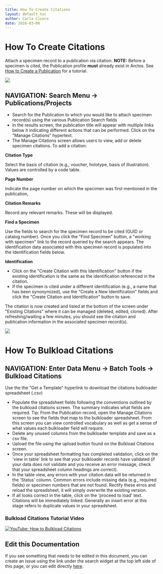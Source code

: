 ```yaml
---
title: How To Create Citations
layout: default_toc
author: Carla Cicero
date: 2016-03-08
---
```

# How To Create Citations

Attach a specimen record to a publication via citation. **NOTE:** Before a specimen is cited, the Publication profile **must** already exist in Arctos. See [How to Create a Publication](https://handbook.arctosdb.org/how_to/How-to-Create-a-Publication.html) for a tutorial.

![](https://raw.githubusercontent.com/ArctosDB/documentation-wiki/master/tutorial_images/manage_citations.jpg)

## NAVIGATION: Search Menu → Publications/Projects

* Search for the Publication to which you would like to attach specimen record(s) using the various Publication Search fields
* In the results screen, the publication title will appear with multiple links below it indicating different actions that can be performed. Click on the "Manage Citations" hypertext.
* The Manage Citations screen allows users to view, add or delete specimen citations. To add a citation:

**Citation Type**

Select the basis of citation (e.g., voucher, holotype, basis of illustration). Values are controlled by a code table.

**Page Number**

Indicate the page number on which the specimen was first mentioned in the publication,

**Citation Remarks**

Record any relevant remarks. These will be displayed.

**Find a Specimen**

Use the fields to search for the specimen record to be cited (GUID or catalog number). Once you click the "Find Specimen" button, a "working with specimen" link to the record queried by the search appears. The identification data associated with this specimen record is populated into the Identification fields below.

**Identification**

* Click on the "Create Citation with this Identification" button if the existing identification is the same as the identification referenced in the citation.
* If the specimen is cited under a different identification (e.g., a name that has been synonymized), use the "Create a New Identification" fields and click the "Create Citation and Identification" button to save.

The citation is now created and listed at the bottom of the screen under "Existing Citations" where it can be managed (deleted, edited, cloned). After refreshing/waiting a few minutes, you should see the citation and publication information in the associated specimen record(s).

![](https://raw.githubusercontent.com/ArctosDB/documentation-wiki/master/tutorial_images/citation_specimen_record.png)

# How To Bulkload Citations

## NAVIGATION: Enter Data Menu → Batch Tools → Bulkload Citations 

Use the the "Get a Template" hyperlink to download the citations bulkloader spreadsheet (.csv)
* Populate the spreadsheet fields following the conventions outlined by the bulkload citations screen. The summary indicates what fields are required. Tip: From the Publication record, open the Manage Citations screen to see the fields that map to the bulkloader spreadsheet. From this screen you can view controlled vocabulary as well as get a sense of what values each bulkloader field will require.
* Delete any unused columns from the bulkloader template and save as a csv file.
* Upload the file using the upload button found on the Bulkload Citations screen.
* Once your spreadsheet formatting has completed validation, click on the 'view in table' link to see that your bulkloader records have validated (if your data does not validate and you receive an error message, check that your spreadsheet column headings are correct).
* In the table view, any errors with your citation data will be returned in the 'Status' column. Common errors include missing data (e.g., required fields) or specimen numbers that are not found. Rectify these erros and reload the spreadsheet, it will simply overwrite the existing version.
* If all looks correct in the table, click on the 'proceed to load' text. Citations will be immediately linked. Generally an insert error at this stage refers to duplicate values in your spreadsheet.

### Bulkload Citations Tutorial Video ###
[![YouTube: How to Bulkload Citations](https://raw.githubusercontent.com/ArctosDB/documentation-wiki/gh-pages/tutorial_images/How_to_Bulkload_Citations_in_Arctos_thumb.jpg)](https://youtu.be/xCWrNJk7iVM)

## Edit this Documentation

If you see something that needs to be edited in this document, you can create an issue using the link under the search widget at the top left side of this page, or you can edit directly <a href="https://github.com/ArctosDB/documentation-wiki/edit/gh-pages/_how_to/How-to-Create-Citations.markdown" target="_blank">here</a>.
